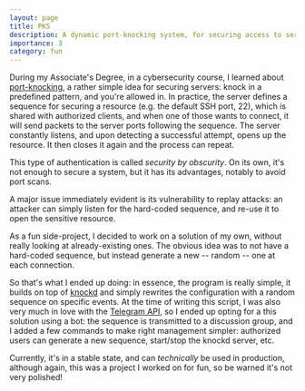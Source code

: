 ```yaml
---
layout: page
title: PKS
description: A dynamic port-knocking system, for securing access to servers
importance: 3
category: fun
---
```


During my Associate's Degree, in a cybersecurity course, I learned about [port-knocking](https://en.wikipedia.org/wiki/Port_knocking), a rather simple idea for securing servers: knock in a predefined pattern, and you're allowed in.
In practice, the server defines a sequence for securing a resource (e.g. the default SSH port, 22), which is shared with authorized clients, and when one of those wants to connect, it will send packets to the server ports following the sequence.
The server constantly listens, and upon detecting a successful attempt, opens up the resource. It then closes it again and the process can repeat.

This type of authentication is called *security by obscurity*. On its own, it's not enough to secure a system, but it has its advantages, notably to avoid port scans.

A major issue immediately evident is its vulnerability to replay attacks: an attacker can simply listen for the hard-coded sequence, and re-use it to open the sensitive resource.

As a fun side-project, I decided to work on a solution of my own, without really looking at already-existing ones.
The obvious idea was to not have a hard-coded sequence, but instead generate a new -- random -- one at each connection.

So that's what I ended up doing: in essence, the program is really simple, it builds on top of [knockd](https://linux.die.net/man/1/knockd) and simply rewrites the configuration with a random sequence on specific events.
At the time of writing this script, I was also very much in love with the [Telegram API](https://core.telegram.org/api), so I ended up opting for a this solution using a bot: the sequence is transmitted to a discussion group, and I added a few commands to make right management simpler: authorized users can generate a new sequence, start/stop the knockd server, etc.

Currently, it's in a stable state, and can *technically* be used in production, although again, this was a project I worked on for fun, so be warned it's not very polished!
